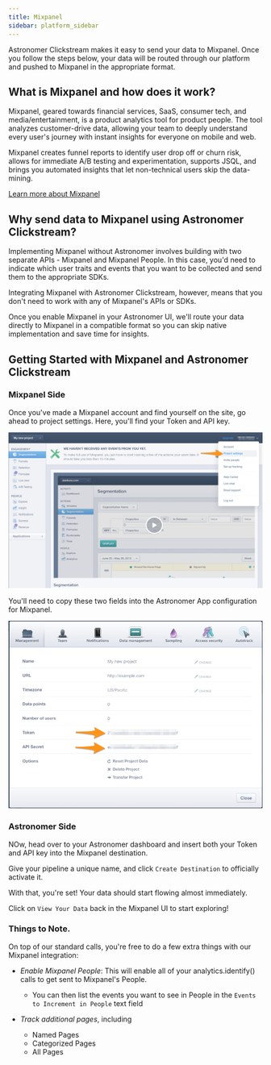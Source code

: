 ```yaml
---
title: Mixpanel
sidebar: platform_sidebar
---
```


Astronomer Clickstream makes it easy to send your data to Mixpanel. Once you follow the steps below, your data will be routed through our platform and pushed to Mixpanel in the appropriate format. 

## What is Mixpanel and how does it work?

Mixpanel, geared towards financial services, SaaS, consumer tech, and media/entertainment, is a product analytics tool for product people. The tool analyzes customer-drive data, allowing your team to deeply understand every user's journey with instant insights for everyone on mobile and web. 

Mixpanel creates funnel reports to identify user drop off or churn risk, allows for immediate A/B testing and experimentation, supports JSQL, and brings you automated insights that let non-technical users skip the data-mining.

[Learn more about Mixpanel](https://mixpanel.com/)

## Why send data to Mixpanel using Astronomer Clickstream?

Implementing Mixpanel without Astronomer involves building with two separate APIs - Mixpanel and Mixpanel People. In this case, you'd need to indicate which user traits and events that you want to be collected and send them to the appropriate SDKs. 

Integrating Mixpanel with Astronomer Clickstream, however, means that you don't need to work with any of Mixpanel's APIs or SDKs. 

Once you enable Mixpanel in your Astronomer UI, we'll route your data directly to Mixpanel in a compatible format so you can skip native implementation and save time for insights. 

## Getting Started with Mixpanel and Astronomer Clickstream

### Mixpanel Side

Once you've made a Mixpanel account and find yourself on the site, go ahead to project settings. Here, you'll find your Token and API key.

![mixpanel1](../../../images/mixpanel1.png)

You'll need to copy these two fields into the Astronomer App configuration for Mixpanel.

![mixpanel2](../../../images/mixpanel2.png)


### Astronomer Side

NOw, head over to your Astronomer dashboard and insert both your Token and API key into the Mixpanel destination. 

Give your pipeline a unique name, and click `Create Destination` to officially activate it. 

With that, you're set! Your data should start flowing almost immediately. 

Click on `View Your Data` back in the Mixpanel UI to start exploring!

### Things to Note. 

On top of our standard calls, you're free to do a few extra things with our Mixpanel integration:

- *Enable Mixpanel People*: This will enable all of your analytics.identify() calls to get sent to Mixpanel's People.
    * You can then list the events you want to see in People in the `Events to Increment in People` text field

- *Track additional pages*, including
    * Named Pages
    * Categorized Pages
    * All Pages




